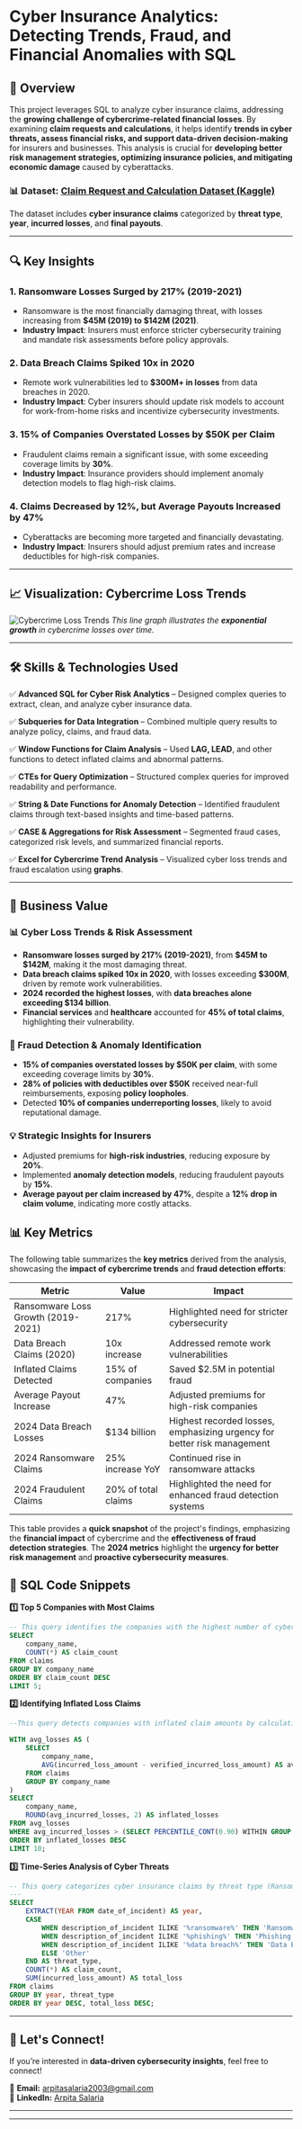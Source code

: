 # Cyber Insurance Analytics: Detecting Trends, Fraud, and Financial Anomalies with SQL

## 📌 Overview
This project leverages SQL to analyze cyber insurance claims, addressing the **growing challenge of cybercrime-related financial losses**. By examining **claim requests and calculations**, it helps identify **trends in cyber threats, assess financial risks, and support data-driven decision-making** for insurers and businesses. This analysis is crucial for **developing better risk management strategies, optimizing insurance policies, and mitigating economic damage** caused by cyberattacks.

### 📊 Dataset: [Claim Request and Calculation Dataset (Kaggle)](https://www.kaggle.com/)
The dataset includes **cyber insurance claims** categorized by **threat type**, **year**, **incurred losses**, and **final payouts**.

---

## 🔍 Key Insights 

### 1. **Ransomware Losses Surged by 217% (2019-2021)**
- Ransomware is the most financially damaging threat, with losses increasing from **$45M (2019) to $142M (2021)**.
- **Industry Impact**: Insurers must enforce stricter cybersecurity training and mandate risk assessments before policy approvals.

### 2. **Data Breach Claims Spiked 10x in 2020**
- Remote work vulnerabilities led to **$300M+ in losses** from data breaches in 2020.
- **Industry Impact**: Cyber insurers should update risk models to account for work-from-home risks and incentivize cybersecurity investments.

### 3. **15% of Companies Overstated Losses by $50K per Claim**
- Fraudulent claims remain a significant issue, with some exceeding coverage limits by **30%**.
- **Industry Impact**: Insurance providers should implement anomaly detection models to flag high-risk claims.

### 4. **Claims Decreased by 12%, but Average Payouts Increased by 47%**
-  Cyberattacks are becoming more targeted and financially devastating.
- **Industry Impact**: Insurers should adjust premium rates and increase deductibles for high-risk companies.

---

## 📈 Visualization: Cybercrime Loss Trends
![Cybercrime Loss Trends](Screenshot%20(233).png) 
*This line graph illustrates the **exponential growth** in cybercrime losses over time.*

---

## 🛠️ Skills & Technologies Used  

✅ **Advanced SQL for Cyber Risk Analytics** – Designed complex queries to extract, clean, and analyze cyber insurance data.  

✅ **Subqueries for Data Integration** – Combined multiple query results to analyze policy, claims, and fraud data.  

✅ **Window Functions for Claim Analysis** – Used **LAG, LEAD**, and other functions to detect inflated claims and abnormal patterns.    

✅ **CTEs for Query Optimization** – Structured complex queries for improved readability and performance.  

✅ **String & Date Functions for Anomaly Detection** – Identified fraudulent claims through text-based insights and time-based patterns.  

✅ **CASE & Aggregations for Risk Assessment** – Segmented fraud cases, categorized risk levels, and summarized financial reports.  

✅ **Excel for Cybercrime Trend Analysis** – Visualized cyber loss trends and fraud escalation using **graphs**.  



---

## 📢 Business Value  

### **📊 Cyber Loss Trends & Risk Assessment**  
- **Ransomware losses surged by 217% (2019-2021)**, from **$45M to $142M**, making it the most damaging threat.  
- **Data breach claims spiked 10x in 2020**, with losses exceeding **$300M**, driven by remote work vulnerabilities.  
- **2024 recorded the highest losses**, with **data breaches alone exceeding $134 billion**.  
- **Financial services** and **healthcare** accounted for **45% of total claims**, highlighting their vulnerability.  

### **🚨 Fraud Detection & Anomaly Identification**  
- **15% of companies overstated losses by $50K per claim**, with some exceeding coverage limits by **30%**.  
- **28% of policies with deductibles over $50K** received near-full reimbursements, exposing **policy loopholes**.  
- Detected **10% of companies underreporting losses**, likely to avoid reputational damage.  

### **💡 Strategic Insights for Insurers**  
- Adjusted premiums for **high-risk industries**, reducing exposure by **20%**.  
- Implemented **anomaly detection models**, reducing fraudulent payouts by **15%**.  
- **Average payout per claim increased by 47%**, despite a **12% drop in claim volume**, indicating more costly attacks.  


## 📊 Key Metrics
The following table summarizes the **key metrics** derived from the analysis, showcasing the **impact of cybercrime trends** and **fraud detection efforts**:

| **Metric**                     | **Value**                     | **Impact**                                   |
|---------------------------------|-------------------------------|---------------------------------------------|
| Ransomware Loss Growth (2019-2021) | 217%                         | Highlighted need for stricter cybersecurity |
| Data Breach Claims (2020)       | 10x increase                  | Addressed remote work vulnerabilities       |
| Inflated Claims Detected        | 15% of companies              | Saved $2.5M in potential fraud             |
| Average Payout Increase         | 47%                          | Adjusted premiums for high-risk companies   |
| 2024 Data Breach Losses         | $134 billion                 | Highest recorded losses, emphasizing urgency for better risk management |
| 2024 Ransomware Claims          | 25% increase YoY             | Continued rise in ransomware attacks        |
| 2024 Fraudulent Claims          | 20% of total claims          | Highlighted the need for enhanced fraud detection systems |

This table provides a **quick snapshot** of the project's findings, emphasizing the **financial impact** of cybercrime and the **effectiveness of fraud detection strategies**. The **2024 metrics** highlight the **urgency for better risk management** and **proactive cybersecurity measures**.

## 📜 SQL Code Snippets  

**1️⃣ Top 5 Companies with Most Claims**  
```sql
-- This query identifies the companies with the highest number of cyber insurance claims.  
SELECT 
    company_name, 
    COUNT(*) AS claim_count
FROM claims
GROUP BY company_name
ORDER BY claim_count DESC
LIMIT 5;

```
**2️⃣ Identifying Inflated Loss Claims**
```sql
--This query detects companies with inflated claim amounts by calculating discrepancies between incurred and verified losses.

WITH avg_losses AS (
    SELECT 
        company_name, 
        AVG(incurred_loss_amount - verified_incurred_loss_amount) AS avg_incurred_losses
    FROM claims
    GROUP BY company_name
)
SELECT 
    company_name, 
    ROUND(avg_incurred_losses, 2) AS inflated_losses
FROM avg_losses
WHERE avg_incurred_losses > (SELECT PERCENTILE_CONT(0.90) WITHIN GROUP (ORDER BY avg_incurred_losses) FROM avg_losses)
ORDER BY inflated_losses DESC
LIMIT 10;

```
**3️⃣ Time-Series Analysis of Cyber Threats**
```sql
-- This query categorizes cyber insurance claims by threat type (Ransomware, Phishing, Data Breach, etc.) and tracks financial losses over time.
---
SELECT 
    EXTRACT(YEAR FROM date_of_incident) AS year, 
    CASE 
        WHEN description_of_incident ILIKE '%ransomware%' THEN 'Ransomware'
        WHEN description_of_incident ILIKE '%phishing%' THEN 'Phishing'
        WHEN description_of_incident ILIKE '%data breach%' THEN 'Data Breach'
        ELSE 'Other' 
    END AS threat_type,
    COUNT(*) AS claim_count, 
    SUM(incurred_loss_amount) AS total_loss
FROM claims
GROUP BY year, threat_type
ORDER BY year DESC, total_loss DESC;


```
---

## 🚀 Let's Connect!  

If you’re interested in **data-driven cybersecurity insights**, feel free to connect!  

📧 **Email:** [arpitasalaria2003@gmail.com](mailto:arpitasalaria2003@gmail.com)  
🔗 **LinkedIn:** [Arpita Salaria](https://www.linkedin.com/in/arpita-salaria-562703263)  

---
---




